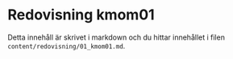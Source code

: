 ---
---
# Redovisning kmom01

Detta innehåll är skrivet i markdown och du hittar innehållet i filen `content/redovisning/01_kmom01.md`.
